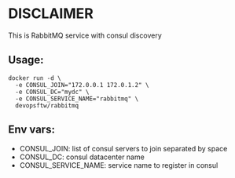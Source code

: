 # DISCLAIMER

This is RabbitMQ service with consul discovery

## Usage:
```
docker run -d \
  -e CONSUL_JOIN="172.0.0.1 172.0.1.2" \
  -e CONSUL_DC="mydc" \
  -e CONSUL_SERVICE_NAME="rabbitmq" \
  devopsftw/rabbitmq
```

## Env vars:
* CONSUL_JOIN: list of consul servers to join separated by space
* CONSUL_DC: consul datacenter name
* CONSUL_SERVICE_NAME: service name to register in consul
